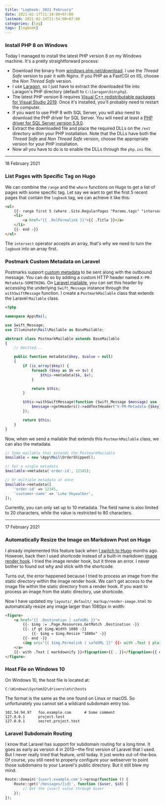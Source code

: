 ```yaml
---
title: "Logbook: 2021 February"
date: 2021-02-17T21:19:00+07:00
lastmod: 2021-02-24T21:54:00+07:00
categories: [log]
tags: [logbook]
---
```

### Install PHP 8 on Windows

Today I managed to install the latest PHP version 8 on my Windows machine. It's a pretty straightforward process:

* Download the binary from [windows.php.net/download](https://windows.php.net/download/). I use the *Thread Safe* version to pair it with Nginx. If you PHP as a FastCGI on IIS, choose the *Non Thread Safe* version.
* I use [Laragon](https://laragon.org/), so I just have to extract the downloaded file into Laragon's PHP directory (default to `C:\laragon\bin\php`).
* The latest PHP version 8 requires [Visual C++ redistributable packages for Visual Studio 2019](https://support.microsoft.com/en-us/topic/the-latest-supported-visual-c-downloads-2647da03-1eea-4433-9aff-95f26a218cc0). Once it's installed, you'll probably need to restart the computer.
* If you want to use PHP 8 with SQL Server, you will also need to download the PHP driver for SQL Server. You will need at least a [PHP driver for SQL Server version 5.9.0](https://github.com/microsoft/msphpsql/releases/tag/v5.9.0). 
* Extract the downloaded file and place the required DLLs on the `/ext` directory within your PHP installation. Note that the DLLs have both the *Thread Safe* and *Non Thread Safe* version, choose the appropriate version for your PHP installation.
* Now all you have to do is to enable the DLLs through the `php.ini` file.

<hr>

<time datetime=" 2021-02-18T21:04:00Z07:00">18 February 2021</time>

### List Pages with Specific Tag on Hugo

We can combine the `range` and the `where` functions on Hugo to get a list of pages with some specific tag. Let say we want to get the first 5 recent pages that contain the `logbook` tag, we can achieve it like this:

```html
<ul>
    {{- range first 5 (where .Site.RegularPages "Params.tags" "intersect" (slice "logbook")) -}}
    <li>
        <a href="{{ .RelPermalink }}">{{ .Title }}</a>
    </li>
    {{- end -}}
</ul>
```

The `intersect` operator accepts an array, that's why we need to turn the `logbook` into an array first.

### Postmark Custom Metadata on Laravel

Postmarks support [custom metadata](https://postmarkapp.com/support/article/1125-custom-metadata-faq) to be sent along with the outbound message. You can do so by adding a custom HTTP header named `X-PM-Metadata-SOMETHING`. On [Laravel mailable](https://laravel.com/docs/8.x/mail#generating-mailables), you can set this header by accessing the underlying `Swift_Message` instance through the `withSwiftMessage` function. I create a `PostmarkMailable` class that extends the Laravel `Mailable` class.

```php
<?php

namespace App\Mail;

use Swift_Message;
use Illuminate\Mail\Mailable as BaseMailable;

abstract class PostmarkMailable extends BaseMailable
{
    // Omitted...

    public function metadata($key, $value = null)
    {
        if (is_array($key)) {
            foreach ($key as $k => $v) {
                $this->metadata($k, $v);
            }

            return $this;
        }

        $this->withSwiftMessage(function (Swift_Message $message) use ($key, $value) {
            $message->getHeaders()->addTextHeader("X-PM-Metadata-{$key}", $value);
        });

        return $this;
    }
}
```

Now, when we send a mailable that extends this `PostmarkMailable` class, we can also the metadata.

```php
// Some mailable that extends the PostmarkMailable
$mailable = new \App\Mail\OrderShipped();

// Set a single metadata
$mailable->metadata('order-id', 12345);

// Or multiple metadata at once
$mailable->metadata([
    'order-id' => 12345,
    'customer-name' => 'Luke Skywalker',
]);
```

Currently, you can only set up to 10 metadata. The field name is also limited to 20 characters, while the value is restricted to 80 characters.

<hr>

<time datetime="2021-02-17T21:19:00Z07:00">17 February 2021</time>

### Automatically Resize the Image on Markdown Post on Hugo

I already implemented this feature back when [I switch to Hugo](/code/switching-to-hugo/) months ago. However, back then I used shortcode instead of a built-in markdown [image render hook](https://gohugo.io/getting-started/configuration-markup/#image-markdown-example). I tried the image render hook, but it threw an error. I never bother to found out why and stick with the shortcode.

Turns out, the error happened because I tried to process an image from the static directory within the image render hook. We can't get access to the image file within the static directory from a render hook. If you want to process an image from the static directory, use shortcode.

Now I have updated my `layouts/_default/_markup/render-image.html` to automatically resize any image larger than 1080px in width:

```html
<figure>
    <a href="{{ .Destination | safeURL }}">
        {{- $img := .Page.Resources.GetMatch .Destination -}}
        {{- if gt $img.Width 1080 -}}
            {{- $img = $img.Resize "1080x" -}}
        {{- end -}}
        <img src="{{ $img.Permalink | safeURL }}" {{- with .Text | plainify }} alt="{{ . }}"{{ end -}} {{- with .Title }} title="{{ . }}"{{ end -}}>
    </a>
    {{- with .Text | markdownify }}<figcaption>{{ . }}</figcaption>{{ end -}}
</figure>
```

### Host File on Windows 10

On Windows 10, the host file is located at:

```
C:\Windows\System32\drivers\etc\hosts
```

The format is the same as the one found on Linux or macOS. So unfortunately you cannot set a wildcard subdomain entry too.

```
102.54.94.97   foo.example.com      # Some comment
127.0.0.1      project.test 
127.0.0.1      secret.project.test
```

### Laravel Subdomain Routing

I know that Laravel has support for subdomain routing for a long time. It goes as early as version 4 in 2013—the first version of Laravel that I used. But I never really tried that feature, until today. It just works out-of-the-box. Of course, you still need to properly configure your webserver to point those subdomains to your Laravel's public directory. But it still blew my mind.

```php
Route::domain('{user}.example.com')->group(function () {
    Route::get('/messages/{id}', function ($user, $id) {
        // Get the {user} value through $user
    });
});
```